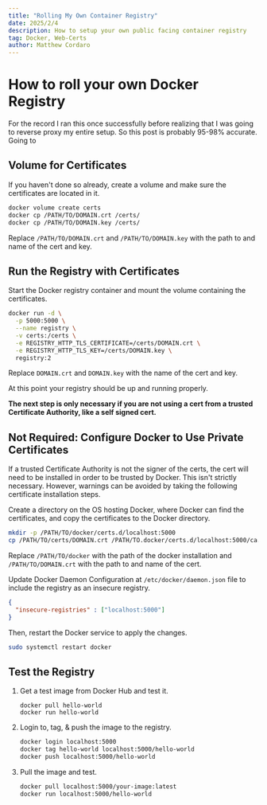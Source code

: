 ```yaml
---
title: "Rolling My Own Container Registry"
date: 2025/2/4
description: How to setup your own public facing container registry
tag: Docker, Web-Certs 
author: Matthew Cordaro
---
```


# How to roll your own Docker Registry

For the record I ran this once successfully before realizing that I was going to reverse proxy my entire setup.  So 
this post is probably 95-98% accurate.  Going to 

## Volume for Certificates
If you haven't done so already, create a volume and make sure the certificates are located in it.

```sh
docker volume create certs
docker cp /PATH/TO/DOMAIN.crt /certs/
docker cp /PATH/TO/DOMAIN.key /certs/
```

Replace `/PATH/TO/DOMAIN.crt` and `/PATH/TO/DOMAIN.key` with the path to and name of the cert and key.

## Run the Registry with Certificates
Start the Docker registry container and mount the volume containing the certificates.

```sh
docker run -d \
  -p 5000:5000 \
  --name registry \
  -v certs:/certs \
  -e REGISTRY_HTTP_TLS_CERTIFICATE=/certs/DOMAIN.crt \
  -e REGISTRY_HTTP_TLS_KEY=/certs/DOMAIN.key \
  registry:2
```

Replace `DOMAIN.crt` and `DOMAIN.key` with the name of the cert and key.

At this point your registry should be up and running properly.

**The next step is only necessary if you are not using a cert from a trusted Certificate Authority, like a self signed cert.**

## Not Required: Configure Docker to Use Private Certificates

If a trusted Certificate Authority is not the signer of the certs, the cert will need to be installed in order to be trusted by Docker.  This isn't strictly necessary. However, warnings can be avoided by taking the following certificate installation steps.

Create a directory on the OS hosting Docker, where Docker can find the certificates, and copy the certificates to the Docker directory.

```sh
mkdir -p /PATH/TO/docker/certs.d/localhost:5000
cp /PATH/TO/certs/DOMAIN.crt /PATH/TO.docker/certs.d/localhost:5000/ca.crt
```

Replace `/PATH/TO/docker` with the path of the docker installation and `/PATH/TO/DOMAIN.crt` with the path to and name of the cert.

Update Docker Daemon Configuration at `/etc/docker/daemon.json` file to include the registry as an insecure registry.

```json
{
  "insecure-registries" : ["localhost:5000"]
}
```

Then, restart the Docker service to apply the changes.

```sh
sudo systemctl restart docker
```

## Test the Registry
1. Get a test image from Docker Hub and test it.
   ```
   docker pull hello-world
   docker run hello-world
   ```

2. Login to, tag, & push the image to the registry.

   ```sh
   docker login localhost:5000
   docker tag hello-world localhost:5000/hello-world
   docker push localhost:5000/hello-world
   ```

3. Pull the image and test.

   ```sh
   docker pull localhost:5000/your-image:latest
   docker run localhost:5000/hello-world
   ```
